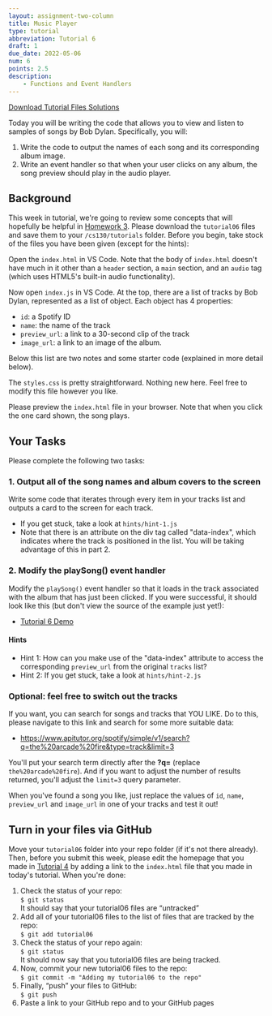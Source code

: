```yaml
---
layout: assignment-two-column
title: Music Player
type: tutorial
abbreviation: Tutorial 6
draft: 1
due_date: 2022-05-06
num: 6
points: 2.5
description:
    - Functions and Event Handlers
---
```


<a href="/spring2022/course-files/tutorials/tutorial06.zip" class="nu-button">Download Tutorial Files <i class="fas fa-download"></i></a> <a href="/spring2022/course-files/tutorials/tutorial06-solutions.zip" class="button">Solutions<i class="fas fa-download"></i></a> 

Today you will be writing the code that allows you to view and listen to samples of songs by Bob Dylan. Specifically, you will:

1. Write the code to output the names of each song and its corresponding album image.
2. Write an event handler so that when your user clicks on any album, the song preview should play in the audio player.

## Background
This week in tutorial, we're going to review some concepts that will hopefully be helpful in [Homework 3](hw03). Please download the `tutorial06` files and save them to your `/cs130/tutorials` folder. Before you begin, take stock of the files you have been given (except for the hints):

Open the `index.html` in VS Code. Note that the body of `index.html` doesn't have much in it other than a `header` section, a `main` section, and an `audio` tag (which uses HTML5's built-in audio functionality). 

Now open `index.js` in VS Code. At the top, there are a list of tracks by Bob Dylan, represented as a list of object. Each object has 4 properties: 
* `id`: a Spotify ID
* `name`: the name of the track
* `preview_url`: a link to a 30-second clip of the track
* `image_url`: a link to an image of the album.

Below this list are two notes and some starter code (explained in more detail below).

The `styles.css` is pretty straightforward. Nothing new here. Feel free to modify this file however you like.

Please preview the `index.html` file in your browser. Note that when you click the one card shown, the song plays.

## Your Tasks
Please complete the following two tasks:

### 1. Output all of the song names and album covers to the screen
Write some code that iterates through every item in your tracks list and outputs a card to the screen for each track.

* If you get stuck, take a look at `hints/hint-1.js`
* Note that there is an attribute on the div tag called "data-index", which indicates where the track is positioned in the list. You will be taking advantage of this in part 2.

### 2. Modify the playSong() event handler
Modify the `playSong()` event handler so that it loads in the track associated with the album that has just been clicked. If you were successful, it should look like this (but don't view the source of the example just yet!):

* <a href="https://vanwars.github.io/cs130-spring2022/tutorial06/index.html" target="_blank">Tutorial 6 Demo</a>

#### Hints
* Hint 1: How can you make use of the "data-index" attribute to access the corresponding `preview_url` from the original `tracks` list? 
* Hint 2: If you get stuck, take a look at `hints/hint-2.js`

### Optional: feel free to switch out the tracks
If you want, you can search for songs and tracks that YOU LIKE. Do to this, please navigate to this link and search for some more suitable data:

* <a href="https://www.apitutor.org/spotify/simple/v1/search?q=the%20arcade%20fire&type=track&limit=3" target="_blank">https://www.apitutor.org/spotify/simple/v1/search?q=the%20arcade%20fire&type=track&limit=3</a>

You'll put your search term directly after the **?q=** (replace `the%20arcade%20fire`). And if you want to adjust the number of results returned, you'll adjust the `limit=3` query parameter.

When you've found a song you like, just replace the values of `id`, `name`, `preview_url` and `image_url` in one of your tracks and test it out!


## Turn in your files via GitHub
Move your `tutorial06` folder into your repo folder (if it's not there already). Then, before you submit this week, please edit the homepage that you made in [Tutorial 4](tutorial04) by adding a link to the `index.html` file that you made in today's tutorial. When you're done:

1. Check the status of your repo:<br>`$ git status`<br>It should say that your tutorial06 files are “untracked”
1. Add all of your tutorial06 files to the list of files that are tracked by the repo:<br>`$ git add tutorial06`
1. Check the status of your repo again:<br>`$ git status`<br>It should now say that you tutorial06 files are being tracked.
1. Now, commit your new tutorial06 files to the repo:<br>`$ git commit -m "Adding my tutorial06 to the repo"`
1. Finally, “push” your files to GitHub:<br>`$ git push`
1. Paste a link to your GitHub repo and to your GitHub pages 

